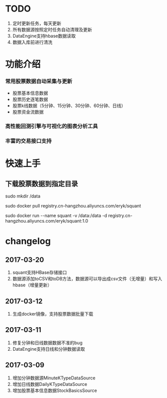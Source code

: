 # TODO 

1. 定时更新任务，每天更新
2. 所有数据源按照定时任务自动清理及更新
3. DataEngine支持hbase数据读取
4. 数据入库前进行清洗

# 功能介绍

### 常用股票数据自动采集与更新

* 股票基本信息数据
* 股票历史逐笔数据
* 股票k线数据（5分钟、15分钟、30分钟、60分钟、日线）
* 股票资金流数据 

### 高性能回测引擎与可视化的图表分析工具

### 丰富的交易接口支持
 
# 快速上手

## 下载股票数据到指定目录

sudo mkdir /data

sudo docker pull registry.cn-hangzhou.aliyuncs.com/eryk/squant

sudo docker run --name squant -v /data:/data -d registry.cn-hangzhou.aliyuncs.com/eryk/squant:1.0

# changelog

## 2017-03-20

1. squant支持HBase存储接口
2. 数据源添加toCSV和toDB方法，数据源可以导出成csv文件（无增量）和写入hbase（增量更新）

## 2017-03-12

1. 生成docker镜像，支持股票数据批量下载

## 2017-03-11

1. 修复分钟和日线数据数据不准的bug
2. DataEngine支持日线和分钟数据读取

## 2017-03-09
1. 增加分钟数据源MinuteKTypeDataSource
2. 增加日线数据DailyKTypeDataSource
3. 增加股票基本信息数据StockBasicsSource
